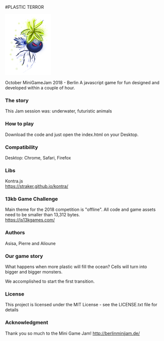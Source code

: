 #PLASTIC TERROR

![plastic terror](art/assets/hero_evo2_small_f0.png)

October MiniGameJam 2018 - Berlin
A javascript game for fun designed and developed within a couple of hour.

### The story
This Jam session was: underwater, futuristic animals

### How to play
Download the code and just open the index.html on your Desktop.  

### Compatibility
Desktop: Chrome, Safari, Firefox

### Libs
Kontra.js  
https://straker.github.io/kontra/

### 13kb Game Challenge
Main theme for the 2018 competition is "offline".
All code and game assets need to be smaller than 13,312 bytes.  
https://js13kgames.com/

### Authors
Asisa, Pierre and Alioune  

### Our game story
What happens when more plastic will fill the ocean?
Cells will turn into bigger and bigger monsters.

We accomplished to start the first transition.

### License
This project is licensed under the MIT License - see the LICENSE.txt file for details

### Acknowledgment

Thank you so much to the Mini Game Jam!
http://berlinminijam.de/
